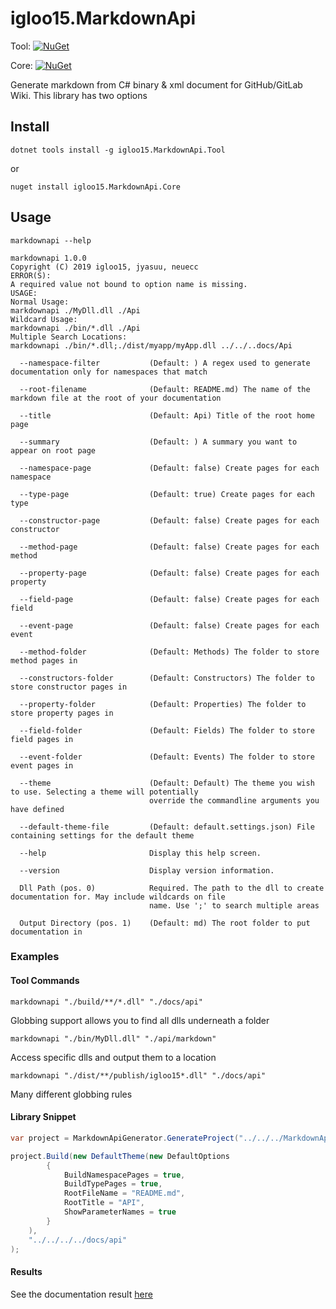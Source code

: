 igloo15.MarkdownApi
===

Tool: [![NuGet](https://img.shields.io/nuget/v/igloo15.MarkdownApi.Tool.svg)](https://www.nuget.org/packages/igloo15.MarkdownApi.Tool/)

Core: [![NuGet](https://img.shields.io/nuget/v/igloo15.MarkdownApi.Tool.svg)](https://www.nuget.org/packages/igloo15.MarkdownApi.Core/)



Generate markdown from C# binary & xml document for GitHub/GitLab Wiki. This library has two options

## Install

```
dotnet tools install -g igloo15.MarkdownApi.Tool
```
or 
```
nuget install igloo15.MarkdownApi.Core
```


## Usage

```
markdownapi --help

markdownapi 1.0.0
Copyright (C) 2019 igloo15, jyasuu, neuecc
ERROR(S):
A required value not bound to option name is missing.
USAGE:
Normal Usage:
markdownapi ./MyDll.dll ./Api
Wildcard Usage:
markdownapi ./bin/*.dll ./Api
Multiple Search Locations:
markdownapi ./bin/*.dll;./dist/myapp/myApp.dll ../../..docs/Api

  --namespace-filter           (Default: ) A regex used to generate documentation only for namespaces that match

  --root-filename              (Default: README.md) The name of the markdown file at the root of your documentation

  --title                      (Default: Api) Title of the root home page

  --summary                    (Default: ) A summary you want to appear on root page

  --namespace-page             (Default: false) Create pages for each namespace

  --type-page                  (Default: true) Create pages for each type

  --constructor-page           (Default: false) Create pages for each constructor

  --method-page                (Default: false) Create pages for each method

  --property-page              (Default: false) Create pages for each property

  --field-page                 (Default: false) Create pages for each field

  --event-page                 (Default: false) Create pages for each event

  --method-folder              (Default: Methods) The folder to store method pages in

  --constructors-folder        (Default: Constructors) The folder to store constructor pages in

  --property-folder            (Default: Properties) The folder to store property pages in

  --field-folder               (Default: Fields) The folder to store field pages in

  --event-folder               (Default: Events) The folder to store event pages in

  --theme                      (Default: Default) The theme you wish to use. Selecting a theme will potentially
                               override the commandline arguments you have defined

  --default-theme-file         (Default: default.settings.json) File containing settings for the default theme

  --help                       Display this help screen.

  --version                    Display version information.

  Dll Path (pos. 0)            Required. The path to the dll to create documentation for. May include wildcards on file
                               name. Use ';' to search multiple areas

  Output Directory (pos. 1)    (Default: md) The root folder to put documentation in
```

### Examples

#### Tool Commands

```
markdownapi "./build/**/*.dll" "./docs/api"
```
Globbing support allows you to find all dlls underneath a folder

```
markdownapi "./bin/MyDll.dll" "./api/markdown"
```
Access specific dlls and output them to a location

```
markdownapi "./dist/**/publish/igloo15*.dll" "./docs/api"
```
Many different globbing rules

#### Library Snippet

```csharp
var project = MarkdownApiGenerator.GenerateProject("../../../MarkdownApi.Core/Debug/netstandard2.0/*.dll");

project.Build(new DefaultTheme(new DefaultOptions
        {
            BuildNamespacePages = true,
            BuildTypePages = true,
            RootFileName = "README.md",
            RootTitle = "API",
            ShowParameterNames = true
        }
    ),
    "../../../../docs/api"
);
```
#### Results

See the documentation result [here](./docs/api)

